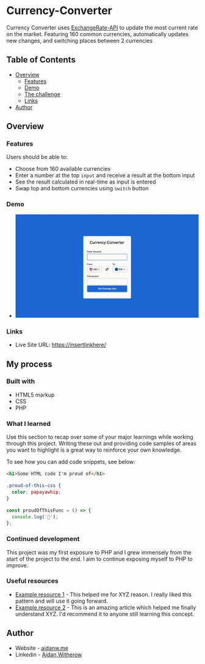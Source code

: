 # Currency-Converter

Currency Converter uses [ExchangeRate-API](https://exchangerate-api.com) to update the most current rate on the market. Featuring 160 common currencies, automatically updates new changes, and switching places between 2 currencies  

## Table of Contents

- [Overview](#overview)
  - [Features](#features)
  - [Demo](#demo)
  - [The challenge](#the-challenge)
  - [Links](#links)
  <!-- - [My process](#my-process)
  - [Built With](#built-with)
  - [What I Learned](#what-i-learned)
  - [Continued Development)(#continued-development)
  - [Useful resources](#useful-resources) -->
- [Author](#author)
 
 ## Overview
 
 ### Features
 
 Users should be able to:
 
 - Choose from 160 available currencies
 - Enter a number at the top `input` and receive a result at the bottom input
 - See the result calculated in real-time as input is entered
 - Swap top and bottom currencies using `switch` button
 
 ### Demo

- ![](https://github.com/aidanwith/Currency-Converter/blob/main/Test.gif)

### Links

- Live Site URL: [https://insertlinkhere/](https://insertlinkhere/)

## My process

### Built with

- HTML5 markup
- CSS
- PHP

### What I learned

Use this section to recap over some of your major learnings while working through this project. Writing these out and providing code samples of areas you want to highlight is a great way to reinforce your own knowledge.

To see how you can add code snippets, see below:

```html
<h1>Some HTML code I'm proud of</h1>
```

```css
.proud-of-this-css {
  color: papayawhip;
}
```

```js
const proudOfThisFunc = () => {
  console.log('🎉');
};
```

### Continued development

This project was my first exposure to PHP and I grew immensely from the start of the project to the end. I aim to continue exposing myself to PHP to improve.

### Useful resources

- [Example resource 1](https://www.example.com) - This helped me for XYZ reason. I really liked this pattern and will use it going forward.
- [Example resource 2](https://www.example.com) - This is an amazing article which helped me finally understand XYZ. I'd recommend it to anyone still learning this concept.

## Author

- Website - [aidanw.me](https://aidanw.me/)
- Linkedin - [Aidan Witherow](https://www.linkedin.com/in/aidanwitherow/)
